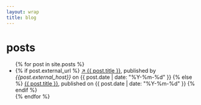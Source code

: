 ```yaml
---
layout: wrap
title: blog
---
```


<h1>posts</h1>

<ul>
    {% for post in site.posts %}
        <li>
        {% if post.external_url %}
            <a href="{{ post.external_url }}">↗ {{ post.title }}</a>, <span id="post-metadata">published by <i>{{post.external_host}}</i> on</span> <span id="post-date">{{ post.date | date: "%Y-%m-%d" }}</span>
        {% else %}
            <a href="{{ post.url }}">{{ post.title }}</a>, <span id="post-metadata">published on</span> <span id="post-date">{{ post.date | date: "%Y-%m-%d" }}</span>
        {% endif %}    
        </li>
    {% endfor %}
</ul>